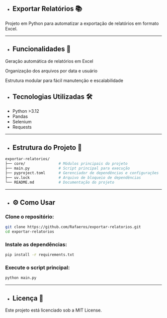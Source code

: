 - ## Exportar Relatórios 📚
Projeto em Python para automatizar a exportação de relatórios em formato Excel.

<hr/>

- ## Funcionalidades 🚀
Geração automática de relatórios em Excel

Organização dos arquivos por data e usuário

Estrutura modular para fácil manutenção e escalabilidade

- ## Tecnologias Utilizadas 🛠️
- Python >3.12
- Pandas
- Selenium
- Requests

<hr/>

- ## Estrutura do Projeto 📁

```bash
exportar-relatorios/
├── core/               # Módulos principais do projeto
├── main.py             # Script principal para execução
├── pyproject.toml      # Gerenciador de dependências e configurações
├── uv.lock             # Arquivo de bloqueio de dependências
└── README.md           # Documentação do projeto
```
<hr/>

- ## ⚙️ Como Usar
### Clone o repositório:

```bash
git clone https://github.com/Rafaeros/exportar-relatorios.git
cd exportar-relatorios
```

### Instale as dependências:

```bash
pip install -r requirements.txt
```

### Execute o script principal:

```bash
python main.py
```

<hr/>

- ## Licença 📄
Este projeto está licenciado sob a MIT License.